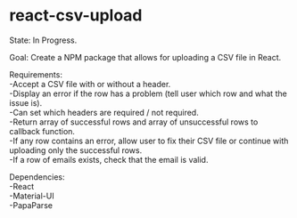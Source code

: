 # react-csv-upload

State: In Progress.

Goal: Create a NPM package that allows for uploading a CSV file in React.

Requirements:  
-Accept a CSV file with or without a header.  
-Display an error if the row has a problem (tell user which row and what the issue is).  
-Can set which headers are required / not required.  
-Return array of successful rows and array of unsuccessful rows to callback function.  
-If any row contains an error, allow user to fix their CSV file or continue with uploading only the successful rows.  
-If a row of emails exists, check that the email is valid.  

Dependencies:  
-React  
-Material-UI  
-PapaParse  
